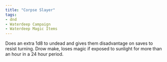 ```yaml
---
title: "Corpse Slayer"
tags: 
- dnd
- Waterdeep Campaign
- Waterdeep Magic Items
---
```


Does an extra 1d8 to undead and gives them disadvantage on saves to resist turning. Drow make, loses magic if exposed to sunlight for more than an hour in a 24 hour period.
